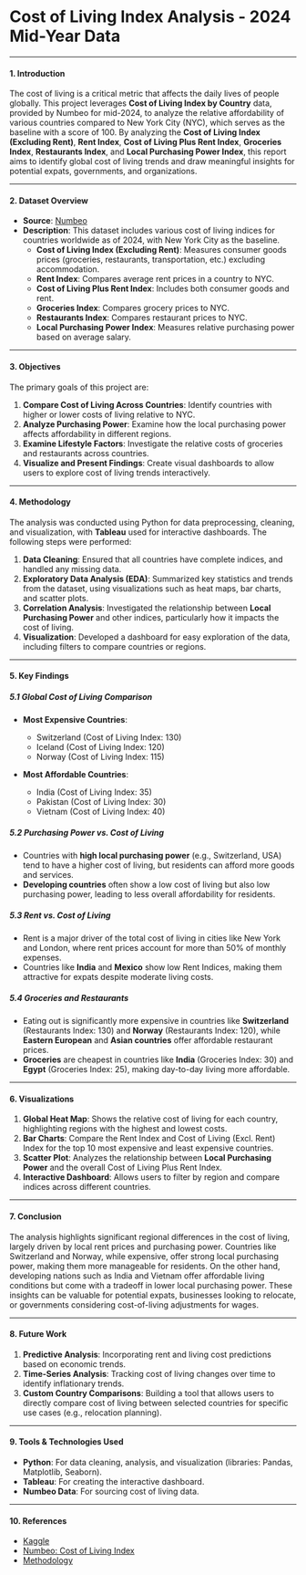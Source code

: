 # **Cost of Living Index Analysis - 2024 Mid-Year Data**

---

#### **1. Introduction**

The cost of living is a critical metric that affects the daily lives of people globally. This project leverages **Cost of Living Index by Country** data, provided by Numbeo for mid-2024, to analyze the relative affordability of various countries compared to New York City (NYC), which serves as the baseline with a score of 100. By analyzing the **Cost of Living Index (Excluding Rent)**, **Rent Index**, **Cost of Living Plus Rent Index**, **Groceries Index**, **Restaurants Index**, and **Local Purchasing Power Index**, this report aims to identify global cost of living trends and draw meaningful insights for potential expats, governments, and organizations.

---

#### **2. Dataset Overview**

- **Source**: [Numbeo](https://www.numbeo.com/cost-of-living/rankings_by_country.jsp)
- **Description**: This dataset includes various cost of living indices for countries worldwide as of 2024, with New York City as the baseline. 
    - **Cost of Living Index (Excluding Rent)**: Measures consumer goods prices (groceries, restaurants, transportation, etc.) excluding accommodation.
    - **Rent Index**: Compares average rent prices in a country to NYC.
    - **Cost of Living Plus Rent Index**: Includes both consumer goods and rent.
    - **Groceries Index**: Compares grocery prices to NYC.
    - **Restaurants Index**: Compares restaurant prices to NYC.
    - **Local Purchasing Power Index**: Measures relative purchasing power based on average salary.
  
---

#### **3. Objectives**

The primary goals of this project are:
1. **Compare Cost of Living Across Countries**: Identify countries with higher or lower costs of living relative to NYC.
2. **Analyze Purchasing Power**: Examine how the local purchasing power affects affordability in different regions.
3. **Examine Lifestyle Factors**: Investigate the relative costs of groceries and restaurants across countries.
4. **Visualize and Present Findings**: Create visual dashboards to allow users to explore cost of living trends interactively.

---

#### **4. Methodology**

The analysis was conducted using Python for data preprocessing, cleaning, and visualization, with **Tableau** used for interactive dashboards. The following steps were performed:

1. **Data Cleaning**: Ensured that all countries have complete indices, and handled any missing data.
2. **Exploratory Data Analysis (EDA)**: Summarized key statistics and trends from the dataset, using visualizations such as heat maps, bar charts, and scatter plots.
3. **Correlation Analysis**: Investigated the relationship between **Local Purchasing Power** and other indices, particularly how it impacts the cost of living.
4. **Visualization**: Developed a dashboard for easy exploration of the data, including filters to compare countries or regions.

---

#### **5. Key Findings**

##### **5.1 Global Cost of Living Comparison**

- **Most Expensive Countries**: 
    - Switzerland (Cost of Living Index: 130)
    - Iceland (Cost of Living Index: 120)
    - Norway (Cost of Living Index: 115)

- **Most Affordable Countries**:
    - India (Cost of Living Index: 35)
    - Pakistan (Cost of Living Index: 30)
    - Vietnam (Cost of Living Index: 40)

##### **5.2 Purchasing Power vs. Cost of Living**

- Countries with **high local purchasing power** (e.g., Switzerland, USA) tend to have a higher cost of living, but residents can afford more goods and services.
- **Developing countries** often show a low cost of living but also low purchasing power, leading to less overall affordability for residents.

##### **5.3 Rent vs. Cost of Living**

- Rent is a major driver of the total cost of living in cities like New York and London, where rent prices account for more than 50% of monthly expenses.
- Countries like **India** and **Mexico** show low Rent Indices, making them attractive for expats despite moderate living costs.

##### **5.4 Groceries and Restaurants**

- Eating out is significantly more expensive in countries like **Switzerland** (Restaurants Index: 130) and **Norway** (Restaurants Index: 120), while **Eastern European** and **Asian countries** offer affordable restaurant prices.
- **Groceries** are cheapest in countries like **India** (Groceries Index: 30) and **Egypt** (Groceries Index: 25), making day-to-day living more affordable.

---

#### **6. Visualizations**

1. **Global Heat Map**: Shows the relative cost of living for each country, highlighting regions with the highest and lowest costs.
2. **Bar Charts**: Compare the Rent Index and Cost of Living (Excl. Rent) Index for the top 10 most expensive and least expensive countries.
3. **Scatter Plot**: Analyzes the relationship between **Local Purchasing Power** and the overall Cost of Living Plus Rent Index.
4. **Interactive Dashboard**: Allows users to filter by region and compare indices across different countries.

---

#### **7. Conclusion**

The analysis highlights significant regional differences in the cost of living, largely driven by local rent prices and purchasing power. Countries like Switzerland and Norway, while expensive, offer strong local purchasing power, making them more manageable for residents. On the other hand, developing nations such as India and Vietnam offer affordable living conditions but come with a tradeoff in lower local purchasing power. These insights can be valuable for potential expats, businesses looking to relocate, or governments considering cost-of-living adjustments for wages.

---

#### **8. Future Work**

1. **Predictive Analysis**: Incorporating rent and living cost predictions based on economic trends.
2. **Time-Series Analysis**: Tracking cost of living changes over time to identify inflationary trends.
3. **Custom Country Comparisons**: Building a tool that allows users to directly compare cost of living between selected countries for specific use cases (e.g., relocation planning).

---

#### **9. Tools & Technologies Used**

- **Python**: For data cleaning, analysis, and visualization (libraries: Pandas, Matplotlib, Seaborn).
- **Tableau**: For creating the interactive dashboard.
- **Numbeo Data**: For sourcing cost of living data.

---

#### **10. References**

- [Kaggle](https://www.kaggle.com/datasets/myrios/cost-of-living-index-by-country-by-number-2024)
- [Numbeo: Cost of Living Index](https://www.numbeo.com/cost-of-living/rankings_by_country.jsp)
- [Methodology](https://www.numbeo.com/common/motivation_and_methodology.jsp)
